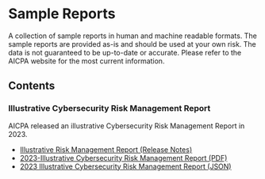 # Sample Reports

A collection of sample reports in human and machine readable formats. The sample reports are provided as-is and should be used at your own risk. The data is not guaranteed to be up-to-date or accurate. Please refer to the AICPA website for the most current information.

## Contents

### Illustrative Cybersecurity Risk Management Report

AICPA released an illustrative Cybersecurity Risk Management Report in 2023.

- [Illustrative Risk Management Report (Release Notes)](./2023-illustrative-cybersercurity-risk-management-report.release-notes.pdf)
- [2023-Illustrative Cybersecurity Risk Management Report (PDF)](./2023-illustrative-cybersercurity-risk-management-report.pdf)
- [2023 Illustrative Cybersecurity Risk Management Report (JSON)](./2023-illustrative-cybersercurity-risk-management-report.json)
